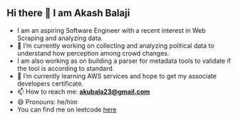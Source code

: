 ## Hi there 👋 I am Akash Balaji
- I am an aspiring Software Engineer with a recent interest in Web Scraping and analyzing data. 
- 🔭 I’m currently working on collecting and analyzing political data to understand how perception among crowd changes. 
- I am also working as on building a parser for metadata tools to validate if the tool is according to standard.
- 🌱 I’m currently learning AWS services and hope to get my associate developers certificate. 
- 📫 How to reach me: **akubala23@gmail.com**
- 😄 Pronouns: he/him
- You can find me on leetcode <a href="https://leetcode.com/u/akubala/" target="_blank"> here</a>

<!--
**akash-2303/akash-2303** is a ✨ _special_ ✨ repository because its `README.md` (this file) appears on your GitHub profile.

Here are some ideas to get you started:

- 🔭 I’m currently working on ...
- 🌱 I’m currently learning ...
- 👯 I’m looking to collaborate on ...
- 🤔 I’m looking for help with ...
- 💬 Ask me about ...
- 📫 How to reach me: ...
- 😄 Pronouns: ...
- ⚡ Fun fact: ...
-->

